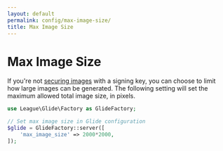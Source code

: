 ```yaml
---
layout: default
permalink: config/max-image-size/
title: Max Image Size
---
```


# Max Image Size

If you're not [securing images](/config/secure-images/) with a signing key, you can choose to limit how large images can be generated. The following setting will set the maximum allowed total image size, in pixels.

~~~ php
use League\Glide\Factory as GlideFactory;

// Set max image size in Glide configuration
$glide = GlideFactory::server([
    'max_image_size' => 2000*2000,
]);
~~~